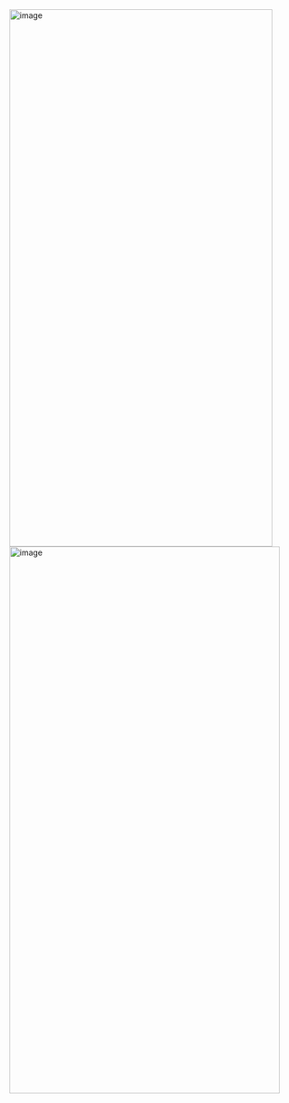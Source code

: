 <img width="464" height="946" alt="image" src="https://github.com/user-attachments/assets/a1dc1b6d-9977-4d51-aa2c-b8daf3d53ffa" />
<img width="477" height="963" alt="image" src="https://github.com/user-attachments/assets/6af9ea09-003e-4a54-9546-ca1c64637edc" />

